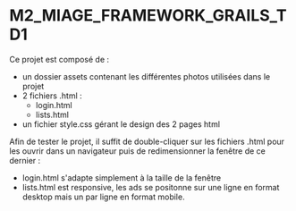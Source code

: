 # M2_MIAGE_FRAMEWORK_GRAILS_TD1

Ce projet est composé de :
- un dossier assets contenant les différentes photos utilisées dans le projet
- 2 fichiers .html :
    - login.html
    - lists.html
- un fichier style.css gérant le design des 2 pages html

Afin de tester le projet, il suffit de double-cliquer sur les fichiers .html pour les ouvrir dans un navigateur puis de redimensionner la fenêtre de ce dernier :
- login.html s'adapte simplement à la taille de la fenêtre
- lists.html est responsive, les ads se positonne sur une ligne en format desktop mais un par ligne en format mobile.
